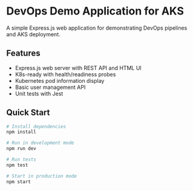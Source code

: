 # DevOps Demo Application for AKS

A simple Express.js web application for demonstrating DevOps pipelines and AKS deployment.

## Features

- Express.js web server with REST API and HTML UI
- K8s-ready with health/readiness probes
- Kubernetes pod information display
- Basic user management API
- Unit tests with Jest

## Quick Start

```bash
# Install dependencies
npm install

# Run in development mode
npm run dev

# Run tests
npm test

# Start in production mode
npm start
```